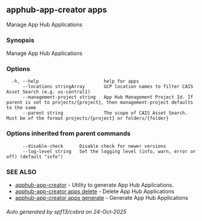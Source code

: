## apphub-app-creator apps

Manage App Hub Applications

### Synopsis

Manage App Hub Applications

### Options

```
  -h, --help                        help for apps
      --locations stringArray       GCP location names to filter CAIS Asset Search (e.g. us-central1)
      --management-project string   App Hub Management Project Id. If parent is set to projects/{project}, then management-project defaults to the same
      --parent string               The scope of CAIS Asset Search. Must be of the format projects/{project} or folders/{folder}
```

### Options inherited from parent commands

```
      --disable-check      Disable check for newer versions
      --log-level string   Set the logging level (info, warn, error or off) (default "info")
```

### SEE ALSO

* [apphub-app-creator](apphub-app-creator.md)	 - Utility to generate App Hub Applications.
* [apphub-app-creator apps delete](apphub-app-creator_apps_delete.md)	 - Delete App Hub Applications
* [apphub-app-creator apps generate](apphub-app-creator_apps_generate.md)	 - Generate App Hub Applications

###### Auto generated by spf13/cobra on 24-Oct-2025
